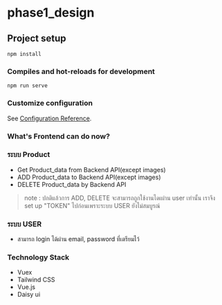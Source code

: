 # phase1_design

## Project setup
```
npm install
```

### Compiles and hot-reloads for development
```
npm run serve
```

### Customize configuration
See [Configuration Reference](https://cli.vuejs.org/config/).

### What's Frontend can do now?

### ระบบ Product 
- Get Product_data from Backend API(except images)
- ADD Product_data to Backend API(except images)
- DELETE Product_data by Backend API
> note : ปกติแล้วการ ADD, DELETE จะสามารถถูกใช้งานไดเผ่าน user เท่านั้น เราจึง set up "TOKEN" ไปก่อนเพราะระบบ USER ยังไม่สมบูรณ์

### ระบบ USER
- สามารถ login ได้ผ่าน email, password ที่เตรียมไว้

### Technology Stack
- Vuex
- Tailwind CSS
- Vue.js
- Daisy ui



